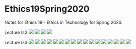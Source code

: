# Ethics19Spring2020
Notes for Ethics 19 - Ethics in Technology for Spring 2020.

Lecture 0.2
![](https://github.com/joeyjon123/Ethics19Spring2020/blob/master/0.2.01%207%20Key%20Debates.png)
![](https://github.com/joeyjon123/Ethics19Spring2020/blob/master/0.2.02%20Ethical%20Methods%20Decision%20Tree.png)
![](https://github.com/joeyjon123/Ethics19Spring2020/blob/master/0.2.03%203%20Overlapping%20Ethical%20Questions.png)
![](https://github.com/joeyjon123/Ethics19Spring2020/blob/master/0.2.04%20Model%20of%20the%20Moral%20Process.png)

Lecture 0.3
![](https://github.com/joeyjon123/Ethics19Spring2020/blob/master/0.3.01%20Paradigmatic%20Thinking.png)
![](https://github.com/joeyjon123/Ethics19Spring2020/blob/master/0.3.02%20Paradigmatic%20Thinking%202.png)
![](https://github.com/joeyjon123/Ethics19Spring2020/blob/master/0.3.03%20Paradigmatic%20Thinking%203.png)
![](https://github.com/joeyjon123/Ethics19Spring2020/blob/master/0.3.04%20Paradigms%20in%20the%20History%20of%20Ethics.png)
![](https://github.com/joeyjon123/Ethics19Spring2020/blob/master/0.3.05%20The%20Moral%20Life%20in%20the%20Pre-Modern%20West.png)
![](https://github.com/joeyjon123/Ethics19Spring2020/blob/master/0.3.06%20Protestant%20Reformation.png)
![](https://github.com/joeyjon123/Ethics19Spring2020/blob/master/0.3.07%2030%20Years%20War.png)
![](https://github.com/joeyjon123/Ethics19Spring2020/blob/master/0.3.08%20The%20Enlightenment.png)
![](https://github.com/joeyjon123/Ethics19Spring2020/blob/master/0.3.09%20The%20Moral%20Life%20in%20the%20Enlightenment.png)
![](https://github.com/joeyjon123/Ethics19Spring2020/blob/master/0.3.10%20The%20Enlightenment%20Paradigm%20and%20Ethics.png)
![](https://github.com/joeyjon123/Ethics19Spring2020/blob/master/0.3.11%20The%20Moral%20Life%20in%20the%20Enlightenment.png)
![](https://github.com/joeyjon123/Ethics19Spring2020/blob/master/0.3.12%20Late%20Modernity.png)
![](https://github.com/joeyjon123/Ethics19Spring2020/blob/master/0.3.13%20Late%20Modernity%20and%20the%20Social%20Sciences.png)
![](https://github.com/joeyjon123/Ethics19Spring2020/blob/master/0.3.14%20A%20new%20Paradigm%20Shift%20in%20and%20after%20the%201960s.png)
![](https://github.com/joeyjon123/Ethics19Spring2020/blob/master/0.3.15%20Post%20Modern%20Ethics%20Relativism.png)
![](https://github.com/joeyjon123/Ethics19Spring2020/blob/master/0.3.16%20Virtue%20Ethics%20proposes%20a%20return%20to%20Aristotle.png)
![](https://github.com/joeyjon123/Ethics19Spring2020/blob/master/0.3.17%20Virtue%20Ethics.png)
